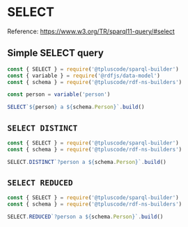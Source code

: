 # SELECT

Reference: https://www.w3.org/TR/sparql11-query/#select

## Simple SELECT query

<run-kit>

```js
const { SELECT } = require('@tpluscode/sparql-builder')
const { variable } = require('@rdfjs/data-model')
const { schema } = require('@tpluscode/rdf-ns-builders')

const person = variable('person')

SELECT`${person} a ${schema.Person}`.build()
```

</run-kit>

## `SELECT DISTINCT`

<run-kit>

```js
const { SELECT } = require('@tpluscode/sparql-builder')
const { schema } = require('@tpluscode/rdf-ns-builders')

SELECT.DISTINCT`?person a ${schema.Person}`.build()
```

</run-kit>

## `SELECT REDUCED`

<run-kit>

```js
const { SELECT } = require('@tpluscode/sparql-builder')
const { schema } = require('@tpluscode/rdf-ns-builders')

SELECT.REDUCED`?person a ${schema.Person}`.build()
```

</run-kit>
